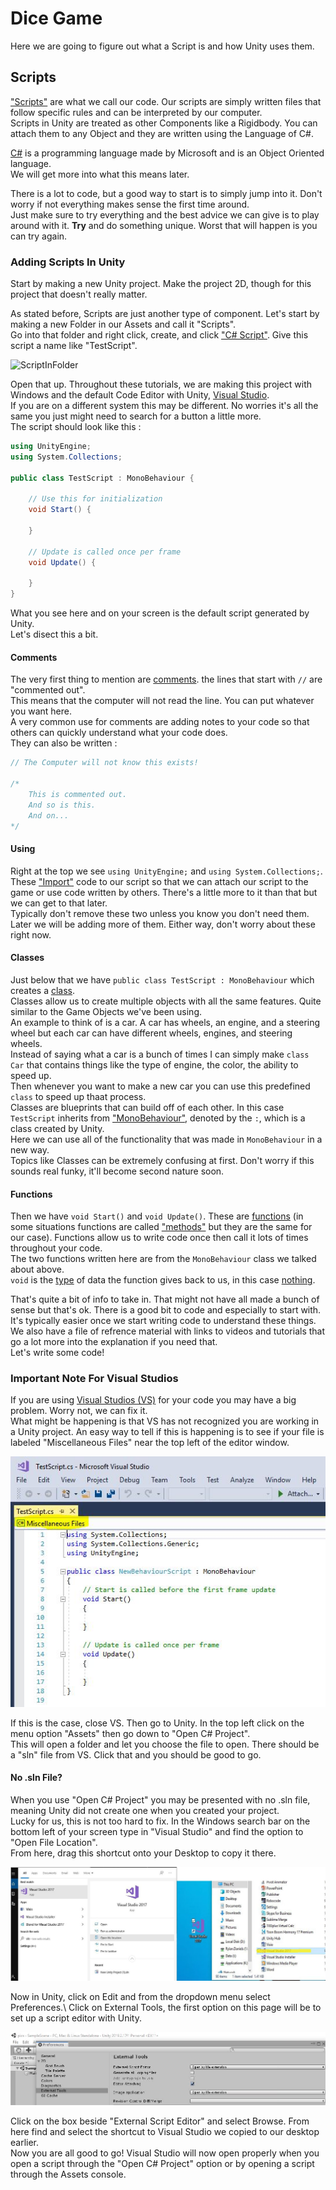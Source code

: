# Dice Game

Here we are going to figure out what a Script is and how Unity uses them.

## Scripts

["Scripts"](https://docs.unity3d.com/Manual/ScriptingSection.html) are what we call our code. Our scripts are simply written files that follow specific rules and can be interpreted by our computer.\
Scripts in Unity are treated as other Components like a Rigidbody. You can attach them to any Object and they are written using the Language of C#.

[C#](https://docs.microsoft.com/en-us/dotnet/csharp/) is a programming language made by Microsoft and is an Object Oriented language.\
We will get more into what this means later.

There is a lot to code, but a good way to start is to simply jump into it. Don't worry if not everything makes sense the first time around.\
Just make sure to try everything and the best advice we can give is to play around with it. **Try** and do something unique. Worst that will happen is you can try again.

### Adding Scripts In Unity

Start by making a new Unity project. Make the project 2D, though for this project that doesn't really matter.

As stated before, Scripts are just another type of component. Let's start by making a new Folder in our Assets and call it "Scripts".\
Go into that folder and right click, create, and click ["C# Script"](https://docs.unity3d.com/Manual/CreatingAndUsingScripts.html). Give this script a name like "TestScript". 

![ScriptInFolder](Images/ScriptInFolder.JPG)

Open that up. Throughout these tutorials, we are making this project with Windows and the default Code Editor with Unity, [Visual Studio](https://visualstudio.microsoft.com/).\
If you are on a different system this may be different. No worries it's all the same you just might need to search for a button a little more.\
The script should look like this :

```csharp
using UnityEngine;
using System.Collections;

public class TestScript : MonoBehaviour {

	// Use this for initialization
	void Start() {
	
	}
	
	// Update is called once per frame
	void Update() {
	
	}
}
```

What you see here and on your screen is the default script generated by Unity.\
Let's disect this a bit.

#### Comments

The very first thing to mention are [comments](https://www.c-sharpcorner.com/UploadFile/puranindia/comments-in-C-Sharp/). the lines that start with `//` are "commented out".\
This means that the computer will not read the line. You can put whatever you want here.\
A very common use for comments are adding notes to your code so that others can quickly understand what your code does.\
They can also be written :

```csharp
// The Computer will not know this exists!

/*
	This is commented out.
	And so is this.
	And on...
*/
```

#### Using

Right at the top we see `using UnityEngine;` and `using System.Collections;`. These ["Import"](https://docs.microsoft.com/en-us/dotnet/csharp/language-reference/keywords/using-directive) code to our script so that we can attach our script to the game or use code written by others. There's a little more to it than that but we can get to that later.\
Typically don't remove these two unless you know you don't need them. Later we will be adding more of them. Either way, don't worry about these right now.

#### Classes

Just below that we have `public class TestScript : MonoBehaviour` which creates a [class](https://docs.microsoft.com/en-us/dotnet/csharp/tour-of-csharp/classes-and-objects).\
Classes allow us to create multiple objects with all the same features. Quite similar to the Game Objects we've been using.\
An example to think of is a car. A car has wheels, an engine, and a steering wheel but each car can have different wheels, engines, and steering wheels.\
Instead of saying what a car is a bunch of times I can simply make `class Car` that contains things like the type of engine, the color, the ability to speed up.\
Then whenever you want to make a new car you can use this predefined `class` to speed up thaat process.\
Classes are blueprints that can build off of each other. In this case `TestScript` inherits from ["MonoBehaviour"](https://docs.unity3d.com/ScriptReference/MonoBehaviour.html), denoted by the `:`, which is a class created by Unity.\
Here we can use all of the functionality that was made in `MonoBehaviour` in a new way.\
Topics like Classes can be extremely confusing at first. Don't worry if this sounds real funky, it'll become second nature soon.

#### Functions

Then we have `void Start()` and `void Update()`. These are [functions](https://docs.microsoft.com/en-us/dotnet/csharp/programming-guide/classes-and-structs/methods) (in some situations functions are called ["methods"](https://docs.microsoft.com/en-us/dotnet/csharp/programming-guide/classes-and-structs/methods) but they are the same for our case). Functions allow us to write code once then call it lots of times throughout your code.\
The two functions written here are from the `MonoBehaviour` class we talked about above.\
`void` is the [type](https://docs.microsoft.com/en-us/dotnet/csharp/programming-guide/types/) of data the function gives back to us, in this case [nothing](https://docs.microsoft.com/en-us/dotnet/csharp/language-reference/keywords/void).

That's quite a bit of info to take in. That might not have all made a bunch of sense but that's ok. There is a good bit to code and especially to start with. It's typically easier once we start writing code to understand these things.\
We also have a file of refrence material with links to videos and tutorials that go a lot more into the explanation if you need that.\
Let's write some code!

### Important Note For Visual Studios

If you are using [Visual Studios (VS)](https://visualstudio.microsoft.com/) for your code you may have a big problem. Worry not, we can fix it.\
What might be happening is that VS has not recognized you are working in a Unity project. An easy way to tell if this is happening is to see if your file is labeled "Miscellaneous Files" near the top left of the editor window.

![MiscFiles](Images/MiscFiles.JPG)

If this is the case, close VS. Then go to Unity. In the top left click on the menu option "Assets" then go down to "Open C# Project".\
This will open a folder and let you choose the file to open. There should be a "sln" file from VS. Click that and you should be good to go.

#### No .sln File?

When you use "Open C# Project" you may be presented with no .sln file, meaning Unity did not create one when you created your project.\
Lucky for us, this is not too hard to fix. In the Windows search bar on the bottom left of your screen type in "Visual Studio" and find the option to "Open File Location".\
From here, drag this shortcut onto your Desktop to copy it there.

![VisualStudioLocation](Images/VisualStudioLocation.jpg)

Now in Unity, click on Edit and from the dropdown menu select Preferences.\ Click on External Tools, the first option on this page will be to set up a script editor with Unity.

![UnityPreferences](Images/UnityPreferences.JPG)

Click on the box beside "External Script Editor" and select Browse. From here find and select the shortcut to Visual Studio we copied to our desktop earlier.\
Now you are all good to go! Visual Studio will now open properly when you open a script through the "Open C# Project" option or by opening a script through the Assets console.

